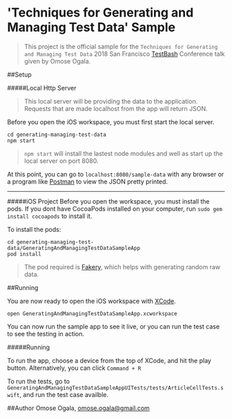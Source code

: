# 'Techniques for Generating and Managing Test Data' Sample 
> This project is the official sample for the `Techniques for Generating and Managing Test Data` 2018 San Francisco [TestBash](https://www.ministryoftesting.com/events/testbash-san-francisco-2018) Conference talk given by Omose Ogala. 

##Setup

#####Local Http Server
> This local server will be providing the data to the application. Requests that are made localhost from the app will return JSON.

Before you open the iOS workspace, you must first start the local server.

```
cd generating-managing-test-data
npm start 
```

> `npm start` will install the lastest node modules and well as start up the local server on port 8080.

At this point, you can go to `localhost:8080/sample-data` with any browser or a program like [Postman](https://www.getpostman.com)
to view the JSON pretty printed.

----
#####iOS Project
Before you open the workspace, you must install the pods. If you dont have CocoaPods installed on your computer, 
run `sudo gem install cocoapods` to install it.

To install the pods:
```
cd generating-managing-test-data/GeneratingAndManagingTestDataSampleApp
pod install
```
> The pod required is [Fakery](https://github.com/vadymmarkov/Fakery), which helps with generating random raw data.

##Running

You are now ready to open the iOS workspace with [XCode](https://itunes.apple.com/us/app/xcode/id497799835?mt=12).

```
open GeneratingAndManagingTestDataSampleApp.xcworkspace
```

You can now run the sample app to see it live, or you can run the test case to see the testing in action.

#####Running

To run the app, choose a device from the top of XCode, and hit the play button. Alternatively, you can click `Command + R`

To run the tests, go to `GeneratingAndManagingTestDataSampleAppUITests/tests/ArticleCellTests.swift`, and run the test case availble.

##Author
Omose Ogala, omose.ogala@gmail.com